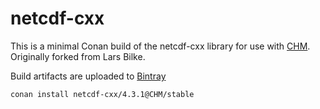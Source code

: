 # netcdf-cxx

This is a minimal Conan build of the netcdf-cxx library for use with [CHM](https://github.com/Chrismarsh/CHM). Originally forked from Lars Bilke.

Build artifacts are uploaded to [Bintray](https://bintray.com/chrismarsh/CHM)


```
conan install netcdf-cxx/4.3.1@CHM/stable
```

